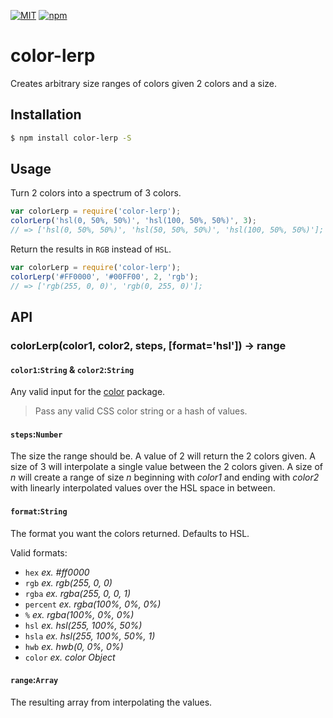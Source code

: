 [![MIT](https://img.shields.io/npm/l/color-lerp.svg?style=flat-square)](http://opensource.org/licenses/MIT)
[![npm](https://img.shields.io/npm/v/color-lerp.svg?style=flat-square)](https://www.npmjs.com/package/color-lerp)

# color-lerp

Creates arbitrary size ranges of colors given 2 colors and a size.

## Installation

```bash
$ npm install color-lerp -S
```

## Usage

Turn 2 colors into a spectrum of 3 colors.

```js
var colorLerp = require('color-lerp');
colorLerp('hsl(0, 50%, 50%)', 'hsl(100, 50%, 50%)', 3);
// => ['hsl(0, 50%, 50%)', 'hsl(50, 50%, 50%)', 'hsl(100, 50%, 50%)'];
```

Return the results in `RGB` instead of `HSL`.
```js
var colorLerp = require('color-lerp');
colorLerp('#FF0000', '#00FF00', 2, 'rgb');
// => ['rgb(255, 0, 0)', 'rgb(0, 255, 0)'];
```

## API

### colorLerp(color1, color2, steps, [format='hsl']) -> range

#### `color1`:`String` & `color2`:`String`

Any valid input for the [color](https://www.npmjs.com/package/color) package.
> Pass any valid CSS color string or a hash of values.

#### `steps`:`Number`

The size the range should be.
A value of 2 will return the 2 colors given.
A size of 3 will interpolate a single value between the 2 colors given.
A size of *n* will create a range of size *n*
	beginning with *color1* and ending with *color2*
	with linearly interpolated values over the HSL space in between.

#### `format`:`String`

The format you want the colors returned.
Defaults to HSL.

Valid formats:
* `hex` *ex. #ff0000*
* `rgb` *ex. rgb(255, 0, 0)*
* `rgba` *ex. rgba(255, 0, 0, 1)*
* `percent` *ex. rgba(100%, 0%, 0%)*
* `%` *ex. rgba(100%, 0%, 0%)*
* `hsl` *ex. hsl(255, 100%, 50%)*
* `hsla` *ex. hsl(255, 100%, 50%, 1)*
* `hwb` *ex. hwb(0, 0%, 0%)*
* `color` *ex. color Object*

#### `range`:`Array`

The resulting array from interpolating the values.

